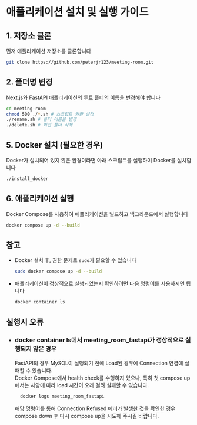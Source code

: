 # 애플리케이션 설치 및 실행 가이드

## 1. 저장소 클론
먼저 애플리케이션 저장소를 클론합니다
```bash
git clone https://github.com/peterjr123/meeting-room.git
```

## 2. 폴더명 변경
Next.js와 FastAPI 애플리케이션의 루트 폴더의 이름을 변경해야 합니다
```bash
cd meeting-room
chmod 500 ./*.sh # 스크립트 권한 설정
./rename.sh # 폴더 이름을 변경
./delete.sh # 이전 폴더 삭제
```

## 5. Docker 설치 (필요한 경우)
Docker가 설치되어 있지 않은 환경이라면 아래 스크립트를 실행하여 Docker를 설치합니다
```bash
./install_docker
```

## 6. 애플리케이션 실행
Docker Compose를 사용하여 애플리케이션을 빌드하고 백그라운드에서 실행합니다
```bash
docker compose up -d --build
```

## 참고
- Docker 설치 후, 권한 문제로 `sudo`가 필요할 수 있습니다
     ```bash
    sudo docker compose up -d --build
    ```
- 애플리케이션이 정상적으로 실행되었는지 확인하려면 다음 명령어를 사용하시면 됩니다
    ```bash
    docker container ls
    ```

## 실행시 오류
- ### docker container ls에서 meeting_room_fastapi가 정상적으로 실행되지 않은 경우   
  FastAPI의 경우 MySQL이 실행되기 전에 Load된 경우에 Connection 연결에 실패할 수 있습니다.  
  Docker Compose에서 health check를 수행하지 있으나, 특히 첫 compose up에서는 사양에 따라 load 시간이 오래 걸려 실패할 수 있습니다. 
  ```bash
    docker logs meeting_room_fastapi
    ```
     해당 명령어를 통해 Connection Refused 에러가 발생한 것을 확인한 경우 compose down 후 다시 compose up을 시도해 주시길 바랍니다.
